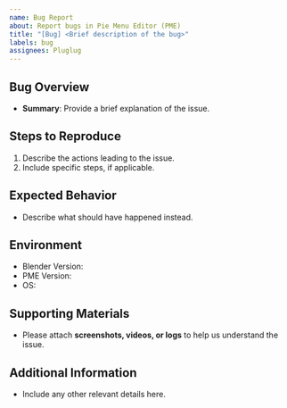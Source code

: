 ```yaml
---
name: Bug Report
about: Report bugs in Pie Menu Editor (PME)
title: "[Bug] <Brief description of the bug>"
labels: bug
assignees: Pluglug
---
```


## Bug Overview
- **Summary**: Provide a brief explanation of the issue.

## Steps to Reproduce
1. Describe the actions leading to the issue.
2. Include specific steps, if applicable.

## Expected Behavior
- Describe what should have happened instead.

## Environment
- Blender Version:
- PME Version:
- OS:

## Supporting Materials
- Please attach **screenshots, videos, or logs** to help us understand the issue.

## Additional Information
- Include any other relevant details here.
